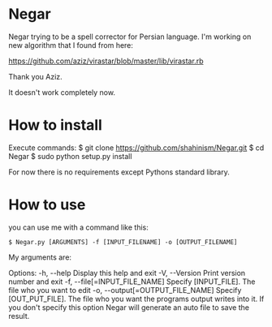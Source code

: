 ﻿Negar
=====

Negar trying to be a spell corrector for Persian language. I'm working on new algorithm that I found from here:

https://github.com/aziz/virastar/blob/master/lib/virastar.rb

Thank you Aziz.

It doesn't work completely now. 

How to install
=====

Execute commands:
    $ git clone https://github.com/shahinism/Negar.git
    $ cd Negar
    $ sudo python setup.py install

For now there is no requirements except Pythons standard library.

How to use
=====

you can use me with a command like this:

    $ Negar.py [ARGUMENTS] -f [INPUT_FILENAME] -o [OUTPUT_FILENAME]

My arguments are:

Options:
    -h, --help                       Display this help and exit
    -V, --Version                    Print version number and exit
    -f, --file[=INPUT_FILE_NAME]     Specify [INPUT_FILE]. The file who you want to edit
    -o, --output[=OUTPUT_FILE_NAME]  Specify [OUT_PUT_FILE]. The file who you want the programs
                                     output writes into it. If you don't specify this option
                                     Negar will generate an auto file to save the result.

